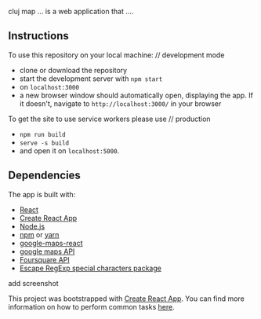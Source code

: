 cluj map ... is a web application that ....

## Instructions

To use this repository on your local machine:  // development mode
* clone or download the repository
* start the development server with `npm start`
* on `localhost:3000`
* a new browser window should automatically open, displaying the app. If it doesn't, navigate to `http://localhost:3000/` in your browser


To get the site to use service workers please use  // production 
* `npm run build`
* `serve -s build`
* and open it on `localhost:5000`.

## Dependencies

The app is built with:

* [React](https://github.com/facebook/React)
* [Create React App](https://github.com/facebookincubator/create-react-app)
* [Node.js](https://github.com/nodejs/node)
* [npm](https://github.com/npm/cli) or [yarn](https://github.com/yarnpkg/yarn)
* [google-maps-react](https://github.com/fullstackreact/google-maps-react)
* [google maps API]()
* [Foursquare API](https://foursquare.com/)
* [Escape RegExp special characters package](https://github.com/sindresorhus/escape-string-regexp)

<!-- https://snazzymaps.com/style/19955/flat-colors -->

<!-- <div>Icons made by <a href="http://www.freepik.com" title="Freepik">Freepik</a> from <a href="https://www.flaticon.com/" title="Flaticon">www.flaticon.com</a> is licensed by <a href="http://creativecommons.org/licenses/by/3.0/" title="Creative Commons BY 3.0" target="_blank">CC 3.0 BY</a></div> search -->

<!-- <div>Icons made by <a href="http://www.freepik.com" title="Freepik">Freepik</a> from <a href="https://www.flaticon.com/" title="Flaticon">www.flaticon.com</a> is licensed by <a href="http://creativecommons.org/licenses/by/3.0/" title="Creative Commons BY 3.0" target="_blank">CC 3.0 BY</a></div>  foursq -->

add screenshot

This project was bootstrapped with [Create React App](https://github.com/facebookincubator/create-react-app). You can find more information on how to perform common tasks [here](https://github.com/facebookincubator/create-react-app/blob/master/packages/react-scripts/template/README.md).